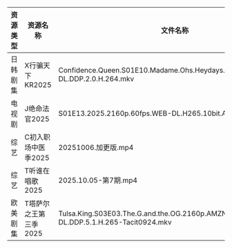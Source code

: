 | 资源类型 | 资源名称          | 文件名称                                                                             | 分享链接                                | 更新时间                |
| ---- | ------------- | -------------------------------------------------------------------------------- | ----------------------------------- | ------------------- |
| 日韩剧集 | X行骗天下KR2025   | Confidence.Queen.S01E10.Madame.Ohs.Heydays.1080p.AMZN.WEB-DL.DDP.2.0.H.264.mkv   | https://pan.quark.cn/s/463fe5d8abf1 | 2025-10-06 01:28:36 |
| 电视剧  | J绝命法官2025     | S01E13.2025.2160p.60fps.WEB-DL.H265.10bit.AAC.2Audio.mp4                         | https://pan.quark.cn/s/50b666fcfcd1 | 2025-10-06 16:23:05 |
| 综艺   | C初入职场中医季2025  | 20251006.加更版.mp4                                                                 | https://pan.quark.cn/s/869074432f49 | 2025-10-06 16:20:08 |
| 综艺   | T听谁在唱歌2025    | 2025.10.05-第7期.mp4                                                               | https://pan.quark.cn/s/2bde1dede512 | 2025-10-06 10:34:16 |
| 欧美剧集 | T塔萨尔之王第三季2025 | Tulsa.King.S03E03.The.G.and.the.OG.2160p.AMZN.WEB-DL.DDP.5.1.H.265-Tacit0924.mkv | https://pan.quark.cn/s/cee11768a3f4 | 2025-10-06 16:27:12 |
